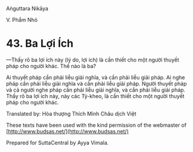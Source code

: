  

Aṅguttara Nikāya

V. Phẩm Nhỏ

# 43\. Ba Lợi Ích

—Thấy rõ ba lợi ích này (lý do, lợi ích) là cần thiết cho một người thuyết pháp cho người khác. Thế nào là ba?

Ai thuyết pháp cần phải liễu giải nghĩa, và cần phải liễu giải pháp. Ai nghe pháp cần phải liễu giải nghĩa và cần phải liễu giải pháp. Người thuyết pháp và cả người nghe pháp cần phải liễu giải nghĩa, và cần phải liễu giải pháp. Thấy rõ ba lợi ích này, này các Tỷ-kheo, là cần thiết cho một người thuyết pháp cho người khác.

Translated by: Hòa thượng Thích Minh Châu dịch Việt

These texts have been used with the kind permission of the webmaster of [http://www.budsas.net/](http://www.budsas.net/)

Prepared for SuttaCentral by Ayya Vimala.